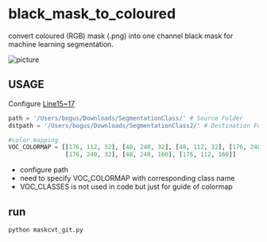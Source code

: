 # black_mask_to_coloured
convert coloured (RGB) mask (.png) into one channel black mask for machine learning segmentation.

![picture](https://github.com/boguss1225/coloured_mask_to_black/blob/main/screenshot.png)

## USAGE
Configure [Line15~17](https://github.com/boguss1225/coloured_mask_to_black/blob/e65e3441dc2cbc112e7102f19d5d5fa043f79ae4/maskcvt_git.py#L15-L17)
```python
path = '/Users/bogus/Downloads/SegmentationClass/' # Source Folder
dstpath = '/Users/bogus/Downloads/SegmentationClass2/' # Destination Folder

#color mapping
VOC_COLORMAP = [[176, 112, 32], [48, 240, 32], [48, 112, 32], [176, 240, 160],
                [176, 240, 32], [48, 240, 160], [176, 112, 160]]
```
- configure path
- need to specify VOC_COLORMAP with corresponding class name
- VOC_CLASSES is not used in code but just for guide of colormap
## run
```bash
python maskcvt_git.py
```
